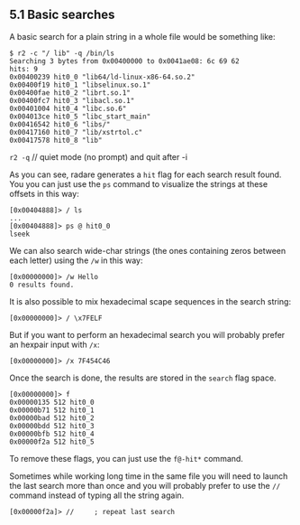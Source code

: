 ## 5.1 Basic searches

A basic search for a plain string in a whole file would be something like:

    $ r2 -c "/ lib" -q /bin/ls
    Searching 3 bytes from 0x00400000 to 0x0041ae08: 6c 69 62 
    hits: 9
    0x00400239 hit0_0 "lib64/ld-linux-x86-64.so.2"
    0x00400f19 hit0_1 "libselinux.so.1"
    0x00400fae hit0_2 "librt.so.1"
    0x00400fc7 hit0_3 "libacl.so.1"
    0x00401004 hit0_4 "libc.so.6"
    0x004013ce hit0_5 "libc_start_main"
    0x00416542 hit0_6 "libs/"
    0x00417160 hit0_7 "lib/xstrtol.c"
    0x00417578 hit0_8 "lib"

`r2 -q` // quiet mode (no prompt) and quit after -i

As you can see, radare generates a `hit` flag for each search result found. You you can just use the `ps` command to visualize the strings at these offsets in this way:

    [0x00404888]> / ls
    ...
    [0x00404888]> ps @ hit0_0
    lseek
    
We can also search wide-char strings (the ones containing zeros between each letter) using the `/w` in this way:

    [0x00000000]> /w Hello
    0 results found.
    
It is also possible to mix hexadecimal scape sequences in the search string:

    [0x00000000]> / \x7FELF
    
But if you want to perform an hexadecimal search you will probably prefer an hexpair input with `/x`:

    [0x00000000]> /x 7F454C46
    
Once the search is done, the results are stored in the `search` flag space.

    [0x00000000]> f
    0x00000135 512 hit0_0
    0x00000b71 512 hit0_1
    0x00000bad 512 hit0_2
    0x00000bdd 512 hit0_3
    0x00000bfb 512 hit0_4
    0x00000f2a 512 hit0_5
    
To remove these flags, you can just use the `f@-hit*` command.

Sometimes while working long time in the same file you will need to launch the last search more than once and you will probably prefer to use the `//` command instead of typing all the string again.

    [0x00000f2a]> //     ; repeat last search